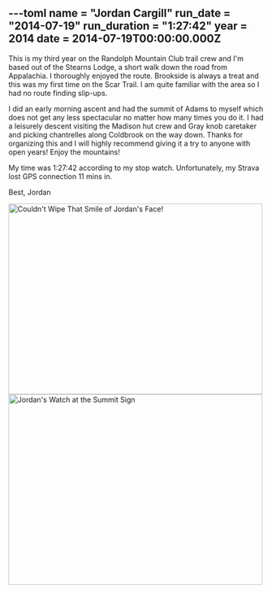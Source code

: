 ---toml
name = "Jordan Cargill"
run_date = "2014-07-19"
run_duration = "1:27:42"
year = 2014
date = 2014-07-19T00:00:00.000Z
---

This is my third year on the Randolph Mountain Club trail crew and I'm based out of the Stearns Lodge, a short walk down the road from Appalachia.  I thoroughly enjoyed the route.  Brookside is always a treat and this was my first time on the Scar Trail.  I am quite familiar with the area so I had no route finding slip-ups.

I did an early morning ascent and had the summit of Adams to myself which does not get any less spectacular no matter how many times you do it.  I had a leisurely descent visiting the Madison hut crew and Gray knob caretaker and picking chantrelles along Coldbrook on the way down.  Thanks for organizing this and I will highly recommend giving it a try to anyone with open years!
Enjoy the mountains!

My time was 1:27:42 according to my stop watch.  Unfortunately, my Strava lost GPS connection 11 mins in.

Best,
Jordan

<img src="/assets/images/uploads/tumblrinlinepl8ic0gevb1si9ly8500.jpg" alt="Couldn't Wipe That Smile of Jordan's Face!" width="500" height="375" class="img-fluid">
<img src="/assets/images/uploads/tumblrinlinepl8ic19fv81si9ly8500.jpg" alt="Jordan's Watch at the Summit Sign" width="500" height="375" class="img-fluid">



